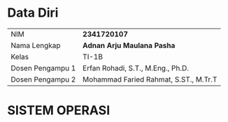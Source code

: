 # Data Diri

|                  |                                                                     |
| ---------------- | ------------------------------------------------------------------- |
| NIM              | **2341720107**                                                      |
| Nama Lengkap     | **Adnan Arju Maulana Pasha**                                        |
| Kelas            | TI-1B                                                               |
| Dosen Pengampu 1 | Erfan Rohadi, S.T., M.Eng., Ph.D.                                   |
| Dosen Pengampu 2 | Mohammad Faried Rahmat, S.ST., M.Tr.T |

# SISTEM OPERASI